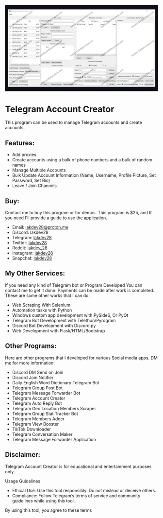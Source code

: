 <img src='/TelegramAccountCreator.png'>

# Telegram Account Creator

This program can be used to manage Telegram accounts and create accounts.

## Features:
- Add proxies
- Create accounts using a bulk of phone numbers and a bulk of random names
- Manage Multiple Accounts
- Bulk Update Account Information (Name, Username, Profile Picture, Set Password, Set Bio)
- Leave / Join Channels

## Buy:
Contact me to buy this program or for demos. This program is $25, and If you need I'll provide a guide to use the application.
- Email: [lakdev28@proton.me](mailto:lakdev28@proton.me)
- Discord: lakdev28
- Telegram: [lakdev28](https://t.me/lakdev0208)
- Twitter: [lakdev28](https://twitter.com/lakdev28)
- Reddit: [lakdev_28](https://www.reddit.com/user/lakdev_28)
- Instagram: [lakdev28](https://www.instagram.com/lakdev28)
- Snapchat: [lakdev28](https://www.snapchat.com/add/lakdev28)

## My Other Services:
If you need any kind of Telegram bot or Program Developed You can contact me to get it done. Payments can be made after work is completed. These are some other works that I can do:
- Web Scraping With Selenium
- Automation tasks with Python
- Windows custom app development with PySide6, Or PyQt
- Telegram Bot Development with Telethon/Pyrogram
- Discord Bot Development with Discord.py
- Web Development with Flask/HTML/Bootstrap

## Other Programs:
Here are other programs that I developed for various Social media apps. DM me for more information.
- Discord DM Send on Join
- Discord Join Notifier
- Daily English Word Dictionary Telegram Bot
- Telegram Group Post Bot
- Telegram Message Forwarder Bot
- Telegram Account Creator
- Telegram Auto Reply Bot
- Telegram Geo Location Members Scraper
- Telegram Group Stat Tracker Bot
- Telegram Members Adder
- Telegram View Booster
- TikTok Downloader
- Telegram Conversation Maker
- Telegram Message Forwarder Application

## Disclaimer:
Telegram Account Creator is for educational and entertainment purposes only.

Usage Guidelines

- Ethical Use: Use this tool responsibly. Do not mislead or deceive others.
- Compliance: Follow Telegram’s terms of service and community guidelines while using this tool.

By using this tool, you agree to these terms

